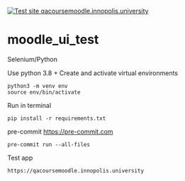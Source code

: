 [![Test site qacoursemoodle.innopolis.university](https://github.com/AzatAza/moodle_ui_test/actions/workflows/test.yml/badge.svg)](https://github.com/AzatAza/moodle_ui_test/actions/workflows/test.yml)
# moodle_ui_test
Selenium/Python


Use python 3.8 +
Create and activate virtual environments

```
python3 -m venv env
source env/bin/activate
```

Run in terminal

```
pip install -r requirements.txt
```

pre-commit https://pre-commit.com
```
pre-commit run --all-files
```

Test app
```
https://qacoursemoodle.innopolis.university
```
